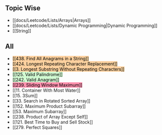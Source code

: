 ## Topic Wise
- [[docs/Leetcode/Lists/Arrays|Arrays]]
- [[docs/Leetcode/Lists/Dynamic Programming|Dynamic Programming]]
- [[String]]

## All
- <mark style="background: #FFB86CA6;">[[438. Find All Anagrams in a String]]</mark> 
- <mark style="background: #FFB86CA6;">[[424. Longest Repeating Character Replacement]]</mark> 
- <mark style="background: #FFB86CA6;">[[3. Longest Substring Without Repeating Characters]] </mark> 
- <mark style="background: #BBFABBA6;">[[125. Valid Palindrome]]</mark> 
- <mark style="background: #BBFABBA6;">[[242. Valid Anagram]]</mark>  
- <mark style="background: #FF5582A6;">[[239. Sliding Window Maximum]]</mark> 
- [[11. Container With Most Water]]
- [[15. 3Sum]]
- [[33. Search in Rotated Sorted Array]]
- [[152. Maximum Product Subarray]]
- [[53. Maximum Subarray]]
- [[238. Product of Array Except Self]]
- [[121. Best Time to Buy and Sell Stock]]
- [[279. Perfect Squares]]